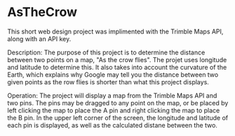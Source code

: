 # AsTheCrow
This short web design project was implimented with the Trimble Maps API, along with an API key. 

Description:
The purpose of this project is to determine the distance between two points on a map, "As the crow flies". The projet uses longitude and latitude to determine this.
It also takes into account the curvature of the Earth, which explains why Google may tell you the distance between two given points as the row flies is shorter than 
what this project displays.

Operation:
The project will display a map from the Trimble Maps API and two pins. 
The pins may be dragged to any point on the map, or be placed by left clicking the map to place the A pin and right clicking the map to place the B pin.
In the upper left corner of the screen, the longitude and latitude of each pin is displayed, as well as the calculated distane between the two.
